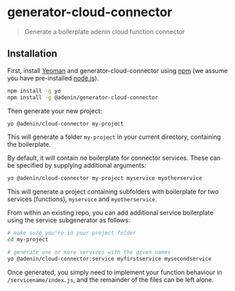 # generator-cloud-connector
> Generate a boilerplate adenin cloud function connector

## Installation

First, install [Yeoman](http://yeoman.io) and generator-cloud-connector using [npm](https://www.npmjs.com/) (we assume you have pre-installed [node.js](https://nodejs.org/)).

```bash
npm install -g yo
npm install -g @adenin/generator-cloud-connector
```

Then generate your new project:

```bash
yo @adenin/cloud-connector my-project
```

This will generate a folder `my-project` in your current directory, containing the boilerplate.

By default, it will contain no boilerplate for connector services. These can be specified by supplying additional arguments:

```bash
yo @adenin/cloud-connector my-project myservice myotherservice
```

This will generate a project containing subfolders with boilerplate for two services (functions), `myservice` and `myotherservice`.

From within an existing repo, you can add additional service boilerplate using the service subgenerator as follows:

```bash
# make sure you're in your project folder
cd my-project 

# generate one or more services with the given names
yo @adenin/cloud-connector:service myfirstservice mysecondservice
```

Once generated, you simply need to implement your function behaviour in `/servicename/index.js`, and the remainder of the files can be left alone.

